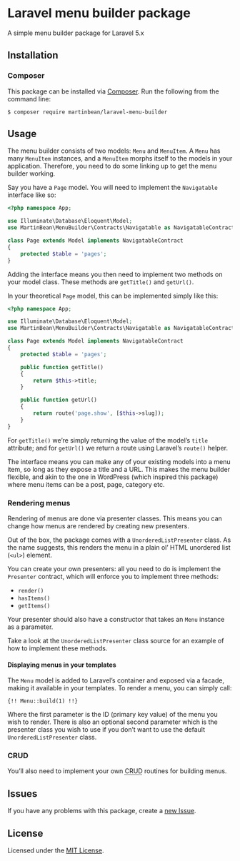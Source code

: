 # Laravel menu builder package

A simple menu builder package for Laravel 5.x

## Installation

### Composer

This package can be installed via [Composer](https://getcomposer.org/).
Run the following from the command line:

    $ composer require martinbean/laravel-menu-builder

## Usage

The menu builder consists of two models: `Menu` and `MenuItem`.
A `Menu` has many `MenuItem` instances, and a `MenuItem` morphs itself to the models in your application.
Therefore, you need to do some linking up to get the menu builder working.

Say you have a `Page` model. You will need to implement the `Navigatable` interface like so:

```php
<?php namespace App;

use Illuminate\Database\Eloquent\Model;
use MartinBean\MenuBuilder\Contracts\Navigatable as NavigatableContract;

class Page extends Model implements NavigatableContract
{
    protected $table = 'pages';
}
```

Adding the interface means you then need to implement two methods on your model class.
These methods are `getTitle()` and `getUrl()`.

In your theoretical `Page` model, this can be implemented simply like this:

```php
<?php namespace App;

use Illuminate\Database\Eloquent\Model;
use MartinBean\MenuBuilder\Contracts\Navigatable as NavigatableContract;

class Page extends Model implements NavigatableContract
{
    protected $table = 'pages';

    public function getTitle()
    {
        return $this->title;
    }

    public function getUrl()
    {
        return route('page.show', [$this->slug]);
    }
}
```

For `getTitle()` we’re simply returning the value of the model’s `title` attribute;
and for `getUrl()` we return a route using Laravel’s `route()` helper.

The interface means you can make any of your existing models into a menu item,
so long as they expose a title and a URL.
This makes the menu builder flexible, and akin to the one in WordPress
(which inspired this package) where menu items can be a post, page, category etc.

### Rendering menus

Rendering of menus are done via presenter classes.
This means you can change how menus are rendered by creating new presenters.

Out of the box, the package comes with a `UnorderedListPresenter` class.
As the name suggests, this renders the menu in a plain ol’ HTML unordered list (`<ul>`) element.

You can create your own presenters: all you need to do is implement the `Presenter` contract,
which will enforce you to implement three methods:

* `render()`
* `hasItems()`
* `getItems()`

Your presenter should also have a constructor that takes an `Menu` instance as a parameter.

Take a look at the `UnorderedListPresenter` class source for an example of how to implement these methods.

#### Displaying menus in your templates

The `Menu` model is added to Laravel’s container and exposed via a facade, making it available in your templates.
To render a menu, you can simply call:

    {!! Menu::build(1) !!}

Where the first parameter is the ID (primary key value) of the menu you wish to render.
There is also an optional second parameter which is the presenter class you wish to use if you don’t want to use the default `UnorderedListPresenter` class.

### CRUD

You’ll also need to implement your own <abbr title="Create, Read, Update, Delete">CRUD</abbr> routines for building menus.

## Issues

If you have any problems with this package, create a [new Issue](https://github.com/martinbean/laravel-menu-builder/issues/new).

## License

Licensed under the [MIT License](LICENSE.md).
